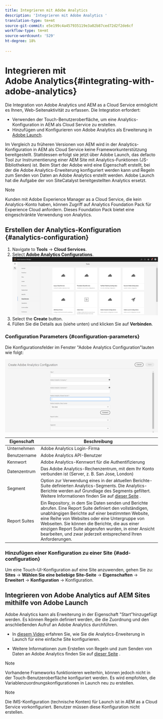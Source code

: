 ```yaml
---
title: Integrieren mit Adobe Analytics
description: 'Integrieren mit Adobe Analytics '
translation-type: tm+mt
source-git-commit: e5e199c4a457935119e3a02b87ced72d2f2de6cf
workflow-type: tm+mt
source-wordcount: '529'
ht-degree: 18%

---
```



# Integrieren mit Adobe Analytics{#integrating-with-adobe-analytics}

Die Integration von Adobe Analytics und AEM as a Cloud Service ermöglicht es Ihnen, Web-Seitenaktivität zu erfassen. Die Integration erfordert:

* Verwenden der Touch-Benutzeroberfläche, um eine Analytics-Konfiguration in AEM als Cloud Service zu erstellen.
* Hinzufügen und Konfigurieren von Adobe Analytics als Erweiterung in [Adobe Launch](https://docs.adobe.com/content/help/en/launch/using/intro/get-started/quick-start.html).

Im Vergleich zu früheren Versionen von AEM wird in der Analytics-Konfiguration in AEM als Cloud Service keine Frameworkunterstützung bereitgestellt. Stattdessen erfolgt sie jetzt über Adobe Launch, das defacto Tool zur Instrumentierung einer AEM Site mit Analytics-Funktionen (JS-Bibliotheken) ist. Beim Start der Adobe wird eine Eigenschaft erstellt, bei der die Adobe Analytics-Erweiterung konfiguriert werden kann und Regeln zum Senden von Daten an Adobe Analytics erstellt werden. Adobe Launch hat die Aufgabe der von SiteCatalyst bereitgestellten Analytics ersetzt.

>[!NOTE]
>
>Kunden mit Adobe Experience Manager as a Cloud Service, die kein Analytics-Konto haben, können Zugriff auf Analytics Foundation Pack für Experience Cloud anfordern.  Dieses Foundation Pack bietet eine eingeschränkte Verwendung von Analytics.

## Erstellen der Analytics-Konfiguration {#analytics-configuration}

1. Navigate to **Tools** → **Cloud Services**.
2. Select **Adobe Analytics Configurations**.
   ![Analytics](assets/analytics_screen.png "WindowAnalytics-Fenster")
3. Select the **Create** button.
4. Füllen Sie die Details aus (siehe unten) und klicken Sie auf **Verbinden**.

### Configuration Parameters {#configuration-parameters}

Die Konfigurationsfelder im Fenster &quot;Adobe Analytics Configuration&quot;lauten wie folgt:

![Konfigurationsparameter](assets/properties_field.png "Konfigurationsparameter")

| Eigenschaft | Beschreibung |
|---|---|
| Unternehmen | Adobe Analytics Login-Firma |
| Benutzername | Adobe Analytics API-Benutzer |
| Kennwort | Adobe Analytics-Kennwort für die Authentifizierung |
| Datenzentrum | Das Adobe Analytics-Rechenzentrum, mit dem Ihr Konto verbunden ist (Server, z. B. San Jose, London) |
| Segment | Option zur Verwendung eines in der aktuellen Berichte-Suite definierten Analytics-Segments. Die Analytics-Berichte werden auf Grundlage des Segments gefiltert. Weitere Informationen finden Sie auf [dieser Seite](https://docs.adobe.com/content/help/en/analytics/components/segmentation/seg-overview.html) . |
| Report Suites | Ein Repository, in dem Sie Daten senden und Berichte abrufen. Eine Report Suite definiert den vollständigen, unabhängigen Berichte auf einer bestimmten Website, eine Reihe von Websites oder eine Untergruppe von Webseiten. Sie können die Berichte, die aus einer einzigen Report Suite abgerufen wurden, in einer Ansicht bearbeiten, und zwar jederzeit entsprechend Ihren Anforderungen. |

### Hinzufügen einer Konfiguration zu einer Site {#add-configuration}

Um eine Touch-UI-Konfiguration auf eine Site anzuwenden, gehen Sie zu: **Sites** → **Wählen Sie eine beliebige Site-Seite** → **Eigenschaften** → **Erweitert** → **Konfiguration** → Konfiguration.

## Integrieren von Adobe Analytics auf AEM Sites mithilfe von Adobe Launch

Adobe Analytics kann als Erweiterung in der Eigenschaft &quot;Start&quot;hinzugefügt werden. Es können Regeln definiert werden, die die Zuordnung und den anschließenden Aufruf an Adobe Analytics durchführen.

* In [diesem Video](https://docs.adobe.com/content/help/en/analytics-learn/tutorials/implementation/via-adobe-launch/basic-configuration-of-the-analytics-launch-extension.html) erfahren Sie, wie Sie die Analytics-Erweiterung in Launch für eine einfache Site konfigurieren.

* Weitere Informationen zum Erstellen von Regeln und zum Senden von Daten an Adobe Analytics finden Sie auf [dieser Seite](https://docs.adobe.com/content/help/en/core-services-learn/implementing-in-websites-with-launch/implement-solutions/analytics.html) .

>[!NOTE]
>
>Vorhandene Frameworks funktionieren weiterhin, können jedoch nicht in der Touch-Benutzeroberfläche konfiguriert werden. Es wird empfohlen, die Variablenzuordnungskonfigurationen in Launch neu zu erstellen.

>[!NOTE]
>
>Die IMS-Konfiguration (technische Konten) für Launch ist in AEM as a Cloud Service vorkonfiguriert. Benutzer müssen diese Konfiguration nicht erstellen.
